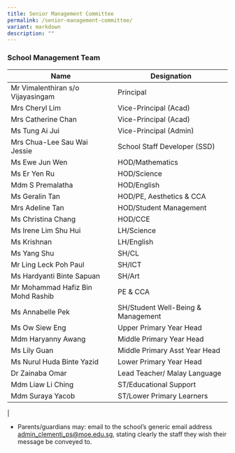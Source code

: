 ```yaml
---
title: Senior Management Committee
permalink: /senior-management-committee/
variant: markdown
description: ""
---
```

### School Management Team

| Name | Designation | 
|---|---|
| Mr Vimalenthiran s/o Vijayasingam | Principal | |
| Mrs Cheryl Lim | Vice-Principal (Acad) |   |
| Mrs Catherine Chan | Vice-Principal (Acad) |   |
| Ms Tung Ai Jui  | Vice-Principal (Admin)  | 
| Mrs Chua-Lee Sau Wai Jessie | School Staff Developer (SSD) |   |
| Ms Ewe Jun Wen | HOD/Mathematics  |   |
| Ms Er Yen Ru | HOD/Science |   |
| Mdm S Premalatha | HOD/English |   |
| Ms Geralin Tan | HOD/PE, Aesthetics & CCA |   |
| Mrs Adeline Tan | HOD/Student Management |   |
| Ms Christina Chang | HOD/CCE |   |
| Ms Irene Lim Shu Hui  | LH/Science  |   |
| Ms Krishnan  | LH/English  |   |
| Ms Yang Shu  | SH/CL  |   |
| Mr Ling Leck Poh Paul | SH/ICT |   |
| Ms Hardyanti Binte Sapuan | SH/Art |   |
| Mr Mohammad Hafiz Bin Mohd Rashib | PE & CCA |   |
| Ms Annabelle Pek | SH/Student Well-Being & Management |   |
| Ms Ow Siew Eng | Upper Primary Year Head |   |
| Mdm Haryanny Awang |Middle Primary Year Head |   |
| Ms Lily Guan | Middle Primary Asst Year Head |   |
| Ms Nurul Huda Binte Yazid | Lower Primary Year Head |   |
| Dr Zainaba Omar | Lead Teacher/ Malay Language  |   |
| Mdm Liaw Li Ching | ST/Educational Support |   |
| Mdm Suraya Yacob | ST/Lower Primary Learners |   |
|

* Parents/guardians may: email to the school’s generic email address [admin_clementi_ps@moe.edu.sg](admin_clementi_ps@moe.edu.sg), stating clearly the staff they wish their message be conveyed to.